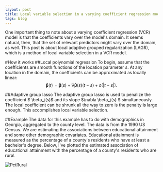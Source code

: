 ```yaml
---
layout: post
title: Local variable selection in a varying coefficient regression model
tags: blog
---
```


One important thing to note about a varying coefficient regression (VCR) model is that the coefficients vary over the model's domain. It seems natural, then, that the set of relevant predictors might vary over the domain, as well. This post is about local adaptive grouped regularization (LAGR), which is a method of local variable selection in a VCR model.

#How it works
##Local polynomial regression
To begin, assume that the coefficients are smooth functions of the location parameter $s$. At any location in the domain, the coefficients can be approximated as locally linear:
$$\boldsymbol{\beta}(t) = \boldsymbol{\beta}(s) + \nabla \boldsymbol{\beta}(s) (t - s) + o(|t - s|).$$

##Adaptive group lasso
The adaptive group lasso is used to penalize the coefficient $ \beta_j(s)$ and its slope $\nabla \beta_j(s) $ simultaneously. The local coefficient can be shrunk all the way to zero is the penalty is large enough. This accomplishes local variable selection.

##Example
The data for this example has to do with demographics in Georgia, aggregated to the county level. The data is from the 1990 US Census. We are estimating the associations between educational attainment and some other demographic covariates. Educational attainment is measured as the percentage of a county's residents who have at least a bachelor's degree. Below, I've plotted the estimated association of educational attainment with the percentage of a county's residents who are rural. 

![PctRural](//somesquares.org/images/2014/12/2014-12-19-PctRural.png)

